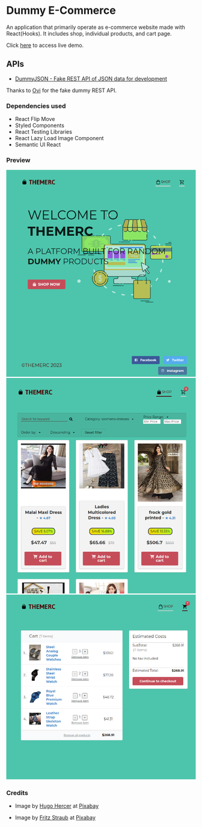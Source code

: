 # Dummy E-Commerce
An application that primarily operate as e-commerce website made with React(Hooks). It includes shop, individual products, and cart page.

Click [here](https://dapper-pastelito-04ff24.netlify.app) to access live demo.

## APIs
- [DummyJSON - Fake REST API of JSON data for development](https://dummyjson.com/)

Thanks to [Ovi](https://github.com/Ovi) for the fake dummy REST API.

### Dependencies used
- React Flip Move
- Styled Components
- React Testing Libraries
- React Lazy Load Image Component
- Semantic UI React

### Preview
![Dummy Ecommerce Homepage](./src/screenshots/dummy-ecommerce__ss.png)
![Dummy Ecommerce Products](./src/screenshots/dummy-ecommerce__ss2.png)
![Dummy Ecommerce Cart](./src/screenshots/dummy-ecommerce__ss3.png)
### Credits
- Image by [Hugo Hercer](https://pixabay.com/es/users/loginueve_ilustra-12954610/?utm_source=link-attribution&amp;utm_medium=referral&amp;utm_campaign=image&amp;utm_content=5217035) at [Pixabay](https://pixabay.com/es/?utm_source=link-attribution&amp;utm_medium=referral&amp;utm_campaign=image&amp;utm_content=5217035)

- Image by [Fritz Straub](https://pixabay.com/es/users/fstraub812-703905/?utm_source=link-attribution&amp;utm_medium=referral&amp;utm_campaign=image&amp;utm_content=1001596") at [Pixabay](https://pixabay.com/es/?utm_source=link-attribution&amp;utm_medium=referral&amp;utm_campaign=image&amp;utm_content=1001596)
